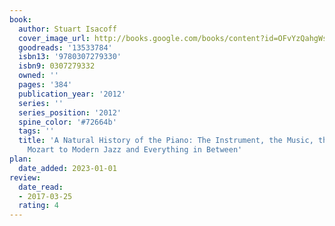 ```yaml
---
book:
  author: Stuart Isacoff
  cover_image_url: http://books.google.com/books/content?id=OFvYzQahgWsC&printsec=frontcover&img=1&zoom=1&edge=curl&source=gbs_api
  goodreads: '13533784'
  isbn13: '9780307279330'
  isbn9: 0307279332
  owned: ''
  pages: '384'
  publication_year: '2012'
  series: ''
  series_position: '2012'
  spine_color: '#72664b'
  tags: ''
  title: 'A Natural History of the Piano: The Instrument, the Music, the Musicians--from
    Mozart to Modern Jazz and Everything in Between'
plan:
  date_added: 2023-01-01
review:
  date_read:
  - 2017-03-25
  rating: 4
---
```


